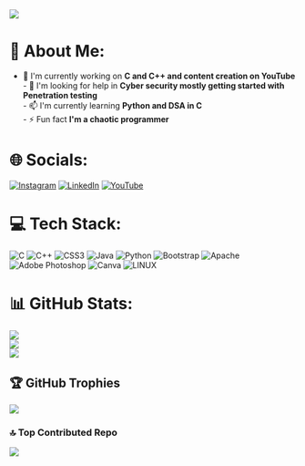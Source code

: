 [![](https://visitcount.itsvg.in/api?id=Raunaksplanet&icon=7&color=0)](https://visitcount.itsvg.in)
---
# 💫 About Me:
- 🌱 I'm currently working on **C and C++  and content creation on YouTube** <br> - 💬 I'm looking for help in **Cyber security mostly getting started with Penetration testing**<br>- 📫 I'm currently learning **Python and DSA in C**<br>- ⚡ Fun fact **I'm a chaotic programmer**


# 🌐 Socials:
[![Instagram](https://img.shields.io/badge/Instagram-%23E4405F.svg?logo=Instagram&logoColor=white)](https://instagram.com/raunak_gupta193) 
[![LinkedIn](https://img.shields.io/badge/LinkedIn-%230077B5.svg?logo=linkedin&logoColor=white)](https://www.linkedin.com/in/raunak-gupta-772408255) [![YouTube](https://img.shields.io/badge/YouTube-%23FF0000.svg?logo=YouTube&logoColor=white)](https://youtube.com/@Raunaks_Teaching) 

# 💻 Tech Stack:
![C](https://img.shields.io/badge/c-%2300599C.svg?style=for-the-badge&logo=c&logoColor=white) ![C++](https://img.shields.io/badge/c++-%2300599C.svg?style=for-the-badge&logo=c%2B%2B&logoColor=white) ![CSS3](https://img.shields.io/badge/css3-%231572B6.svg?style=for-the-badge&logo=css3&logoColor=white) ![Java](https://img.shields.io/badge/java-%23ED8B00.svg?style=for-the-badge&logo=java&logoColor=white) ![Python](https://img.shields.io/badge/python-3670A0?style=for-the-badge&logo=python&logoColor=ffdd54) ![Bootstrap](https://img.shields.io/badge/bootstrap-%23563D7C.svg?style=for-the-badge&logo=bootstrap&logoColor=white) ![Apache](https://img.shields.io/badge/apache-%23D42029.svg?style=for-the-badge&logo=apache&logoColor=white) ![Adobe Photoshop](https://img.shields.io/badge/adobephotoshop-%2331A8FF.svg?style=for-the-badge&logo=adobephotoshop&logoColor=white) ![Canva](https://img.shields.io/badge/Canva-%2300C4CC.svg?style=for-the-badge&logo=Canva&logoColor=white) ![LINUX](https://img.shields.io/badge/Linux-FCC624?style=for-the-badge&logo=linux&logoColor=black)
# 📊 GitHub Stats:
![](https://github-readme-stats.vercel.app/api?username=Raunaksplanet&theme=dark&hide_border=true&include_all_commits=false&count_private=false)<br/>
![](https://github-readme-streak-stats.herokuapp.com/?user=Raunaksplanet&theme=dark&hide_border=true)<br/>
![](https://github-readme-stats.vercel.app/api/top-langs/?username=Raunaksplanet&theme=dark&hide_border=true&include_all_commits=false&count_private=false&layout=compact)

## 🏆 GitHub Trophies
![](https://github-profile-trophy.vercel.app/?username=Raunaksplanet&theme=discord&no-frame=false&no-bg=false&margin-w=4)

### 🔝 Top Contributed Repo
![](https://github-contributor-stats.vercel.app/api?username=Raunaksplanet&limit=5&theme=dark&combine_all_yearly_contributions=true)
